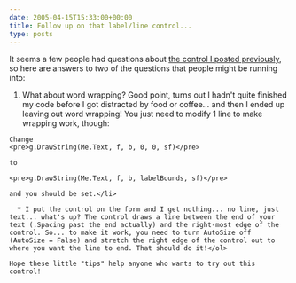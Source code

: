 ```yaml
---
date: 2005-04-15T15:33:00+00:00
title: Follow up on that label/line control...
type: posts
---
```

It seems a few people had questions about [the control I posted previously](http://blogs.duncanmackenzie.net/duncanma/archive/2005/04/14/1306.aspx), so here are answers to two of the questions that people might be running into:

  1. What about word wrapping? Good point, turns out I hadn't quite finished my code before I got distracted by food or coffee... and then I ended up leaving out word wrapping! You just need to modify 1 line to make wrapping work, though:

    Change
    <pre>g.DrawString(Me.Text, f, b, 0, 0, sf)</pre>

    to

    <pre>g.DrawString(Me.Text, f, b, labelBounds, sf)</pre>

    and you should be set.</li>

      * I put the control on the form and I get nothing... no line, just text... what's up? The control draws a line between the end of your text (.Spacing past the end actually) and the right-most edge of the control. So... to make it work, you need to turn AutoSize off (AutoSize = False) and stretch the right edge of the control out to where you want the line to end. That should do it!</ol>

    Hope these little "tips" help anyone who wants to try out this control!
